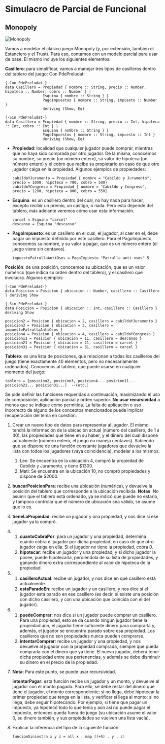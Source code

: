 # Simulacro de Parcial de Funcional

## Monopoly

![Monopoly](https://upload.wikimedia.org/wikipedia/commons/thumb/d/df/German_Monopoly_board_in_the_middle_of_a_game.jpg/245px-German_Monopoly_board_in_the_middle_of_a_game.jpg)

Vamos a modelar el clásico juego Monopoly (y, por extensión, también el Estanciero y el Trust). Para eso, contamos con un modelo parcial para usar de base. El mismo incluye los siguientes elementos:

__Casillero__: para simplificar, vamos a manejar tres tipos de casilleros dentro del tablero del juego:
Con PdePreludat:
```
{-Con PdePreludat-}
data Casillero = Propiedad { nombre :: String, precio :: Number, hipoteca :: Number, cobro :: Number } | 
                 Esquina { nombre :: String } | 
                 PagoImpuestos { nombre :: String, impuesto :: Number } 
                 deriving (Show, Eq)

{-Sin PdePreludat-}
data Casillero = Propiedad { nombre :: String, precio :: Int, hipoteca :: Int, cobro :: Int } | 
                 Esquina { nombre :: String } | 
                 PagoImpuestos { nombre :: String, impuesto :: Int } 
                 deriving (Show, Eq)
```

- __Propiedad__: localidad que cualquier jugador puede comprar, mientras que no haya sido comprada por otro jugador. De la misma, conocemos su nombre, su precio (un número entero), su valor de hipoteca (un número entero) y el cobro que recibe su propietario en caso de que otro jugador caiga en la propiedad. Algunos ejemplos de propiedades:
  ```
  cabildoYJuramento = Propiedad { nombre = "Cabildo y Juramento", precio = 1000, hipoteca = 700, cobro = 500}
  cabildoYCongreso = Propiedad { nombre = "Cabildo y Congreso", precio = 1200, hipoteca = 800, cobro = 550}
  ```
- __Esquina__: es un casillero dentro del cual, no hay nada para hacer, excepto recibir un premio, un castigo, o nada. Pero esto depende del tablero, más adelante veremos cómo usar esta información.
  
  ```
  carcel = Esquina "carcel"
  descanso = Esquina "descanso"
  ```
- __PagoImpuesto__: es un casillero en el cual, el jugador, al caer en el, debe pagar un impuesto definido por este casillero. Para el PagoImpuesto, conocemos su nombre, y su valor a pagar, que es un número entero (el juego viene sin centavos).
  
  ```
  impuestoPatrullaAntiOsos = PagoImpuesto "Patrulla anti osos" 5
  ```
__Posición__: de una posición, conocemos su ubicación, que es un valor numérico (que indica su orden dentro del tablero), y el casillero que involucra. Algunos ejemplos:
```
{-Con PdePreludat-}
data Posicion = Posicion { ubicacion :: Number, casillero :: Casillero } deriving Show

{-Sin PdePreludat-}
data Posicion = Posicion { ubicacion :: Int, casillero :: Casillero } deriving Show
```
```
posicion2 = Posicion { ubicacion = 2, casillero = cabildoYJuramento }
posicion3 = Posicion { ubicacion = 3, casillero = impuestoPatrullaAntiOsos }
posicion4 = Posicion { ubicacion = 4, casillero = cabildoYCongreso }
posicion11 = Posicion { ubicacion = 11, casillero = descanso }
posicion21 = Posicion { ubicacion = 21, casillero = carcel }
posicion31 = Posicion { ubicacion = 31, casillero = carcel }
```
__Tablero__: es una lista de posiciones, que relacionan a todas los casilleros del juego (tiene exactamente 40 elementos, pero no necesariamente ordenados). Conocemos al tablero, que puede usarse en cualquier momento del juego:
```
tablero = [posicion2, posicion3, posicion4... posicion11... posicion21... posicion31...]  --(etc.)
```
Se pide definir las funciones requeridas a continuación, maximizando el uso de composición, aplicación parcial y orden superior. __No usar recursividad__ a menos que se indique como permitida. La falta de aplicación o uso incorrecto de alguno de los conceptos mencionados puede implicar recuperación del tema en cuestión.

1. Crear un nuevo tipo de datos para representar al jugador. El mismo tendrá la información de la ubicación actual (número del casillero, de 1 a 40), las propiedades que tiene en su haber, y el dinero del cual dispone actualmente (número entero, el juego no maneja centavos). Sabiendo que se dispone de una función constante jugadores que devuelve la lista con todos los jugadores (vaya coincidencia), modelar a los mismos:
   1. Leo: Se encuentra en la ubicación 4, compró la propiedad de Cabildo y Juramento, y tiene $1300.
   2. Mati: Se encuentra en la ubicación 10, no compró propiedades y dispone de $2000.
2. __buscarPosicionPara__: recibe una ubicación (numérica), y devuelve la posición del tablero que corresponde a la ubicación recibida.
    __Notas__: No asumir que el tablero está ordenado, ya se indicó que puede no estarlo, y tampoco controlar que el número de ubicación sea válido, se asume que lo es.

3. __tieneLaPropiedad__: recibe un jugador y una propiedad, y nos dice si ese jugador ya la compró.

4. 
   1. __cuantoCobraPor__: para un jugador y una propiedad, determina cuánto cobra el jugador por dicha propiedad, en caso de que otro jugador caiga en ella. Si el jugador no tiene la propiedad, cobra 0.
   2. __hipotecar__: recibe un jugador y una propiedad, y si dicho jugador la posee, puede hipotecarla, perdiéndola de su lista de propiedades, y ganando dinero extra correspondiente al valor de hipoteca de la propiedad.

5. 
   1. __casilleroActual__: recibe un jugador, y nos dice en qué casillero está actualmente.
   2. __estaParadoEn__: recibe un jugador y un casillero, y nos dice si el jugador está parado en ese casillero (es decir, si existe una posición con dicho casillero, y con una ubicación que coincida con el del jugador).

6. 
   1. __puedeComprar__: nos dice si un jugador puede comprar un casillero. Para una propiedad, esto se da cuando ningún jugador tiene la propiedad aún, el jugador tiene suficiente dinero para comprarla y, además, el jugador se encuentra parado sobre esa propiedad. Los casilleros que no son propiedades nunca pueden comprarse.
   2. __intentarComprar__: recibe un jugador y una propiedad, y nos devuelve al jugador con la propiedad comprada, siempre que pueda comprarla con el dinero que ya tiene. El nuevo jugador, deberá tener dicha propiedad entre sus pertenencias, y además se debe disminuir su dinero en el precio de la propiedad.

7. __Nota__: Para este punto, se puede usar recursividad.
   
   __intentarPagar__: esta función recibe un jugador y un monto, y devuelve al jugador con el monto pagado. Para ello, se debe restar del dinero que tiene el jugador, el monto correspondiente; si no llega, debe hipotecar la primer propiedad que tenga en la lista, y verificar si llega al monto; si no llega, debe seguir hipotecando. Por ejemplo, si tiene que pagar un impuesto, ya hipotecó todo lo que tenía y aún así no puede pagar el impuesto, entonces queda fuera de juego (su ubicación asume el valor 0, su dinero también, y sus propiedades se vuelven una lista vacía). 

8. Explicar la inferencia del tipo de la siguiente función:
    ```
    funcionSiniestra x y z = all x . map ((+5) . y . z)
    ```